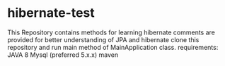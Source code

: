 # hibernate-test
This Repository contains methods for learning hibernate
comments are provided for better understanding of JPA and hibernate
clone this repository and run main method of MainApplication class.
requirements:
  JAVA 8
  Mysql (preferred 5.x.x)
  maven
